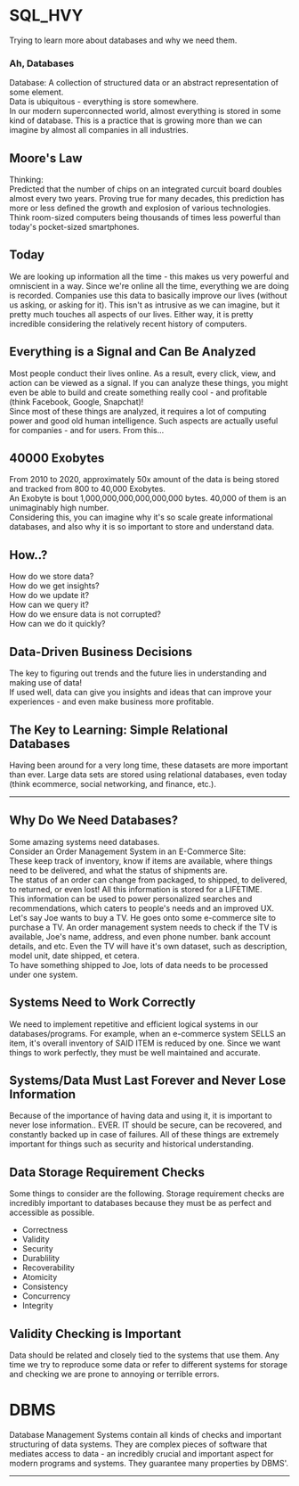 # SQL_HVY

Trying to learn more about databases and why we need them.

### Ah, Databases
Database: A collection of structured data or an abstract representation of some element.
<br>
Data is ubiquitous - everything is store somewhere.<br>
In our modern superconnected world, almost everything is stored in some kind of database. This is a practice that is growing more than we can imagine by almost all companies in all industries.

## Moore's Law
Thinking:<br>
Predicted that the number of chips on an integrated curcuit board doubles almost every two years. Proving true for many decades, this prediction has more or less defined the growth and explosion of various technologies. Think room-sized computers being thousands of times less powerful than today's pocket-sized smartphones.<br>

## Today
We are looking up information all the time - this makes us very powerful and omniscient in a way.
Since we're online all the time, everything we are doing is recorded. Companies use this data to basically improve our lives (without us asking, or asking for it). This isn't as intrusive as we can imagine, but it pretty much touches all aspects of our lives. Either way, it is pretty incredible considering the relatively recent history of computers.<br>

## Everything is a Signal and Can Be Analyzed
Most people conduct their lives online. As a result, every click, view, and action can be viewed as a signal. If you can analyze these things, you might even be able to build and create something really cool - and profitable (think Facebook, Google, Snapchat)!<br>
Since most of these things are analyzed, it requires a lot of computing power and good old human intelligence. Such aspects are actually useful for companies - and for users. From this...

## 40000 Exobytes
From 2010 to 2020, approximately 50x amount of the data is being stored and tracked from 800 to 40,000 Exobytes.<br>
An Exobyte is bout 1,000,000,000,000,000,000 bytes. 40,000 of them is an unimaginably high number.<br>
Considering this, you can imagine why it's so scale greate informational databases, and also why it is so important to store and understand data.

## How..?
How do we store data?<br>
How do we get insights?<br>
How do we update it?<br>
How can we query it?<br>
How do we ensure data is not corrupted?<br>
How can we do it quickly?<br>

## Data-Driven Business Decisions
The key to figuring out trends and the future lies in understanding and making use of data!<br>
If used well, data can give you insights and ideas that can improve your experiences - and even make business more profitable.

## The Key to Learning: Simple Relational Databases
Having been around for a very long time, these datasets are more important than ever. Large data sets are stored using relational databases, even today (think ecommerce, social networking, and finance, etc.).

-----

## Why Do We Need Databases?
Some amazing systems need databases.<br>
Consider an Order Management System in an E-Commerce Site:<br>
These keep track of inventory, know if items are available, where things need to be delivered, and what the status of shipments are.<br>
The status of an order can change from packaged, to shipped, to delivered, to returned, or even lost! All this information is stored for a LIFETIME.
<br> This information can be used to power personalized searches and recommendations, which caters to people's needs and an improved UX.<br> 
Let's say Joe wants to buy a TV. He goes onto some e-commerce site to purchase a TV. An order management system needs to check if the TV is available, Joe's name, address, and even phone number. bank account details, and etc. Even the TV will have it's own dataset, such as description, model unit, date shipped, et cetera.<br>
To have something shipped to Joe, lots of data needs to be processed under one system.<br>

## Systems Need to Work Correctly
We need to implement repetitive and efficient logical systems in our databases/programs. For example, when an e-commerce system SELLS an item, it's overall inventory of SAID ITEM is reduced by one. Since we want things to work perfectly, they must be well maintained and accurate.
<br>

## Systems/Data Must Last Forever and Never Lose Information
Because of the importance of having data and using it, it is important to never lose information.. EVER. IT should be secure, can be recovered, and constantly backed up in case of failures. All of these things are extremely important for things such as security and historical understanding.

## Data Storage Requirement Checks
Some things to consider are the following. Storage requirement checks are incredibly important to databases because they must be as perfect and accessible as possible.<br>
- Correctness
- Validity
- Security
- Durablility
- Recoverability
- Atomicity
- Consistency
- Concurrency
- Integrity

## Validity Checking is Important
Data should be related and closely tied to the systems that use them. Any time we try to reproduce some data or refer to different systems for storage and checking we are prone to annoying or terrible errors.<br>

# DBMS
Database Management Systems contain all kinds of checks and important structuring of data systems. They are complex pieces of software that mediates access to data - an incredibly crucial and important aspect for modern programs and systems. They guarantee many properties by DBMS'.

--- 






